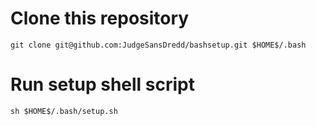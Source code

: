 # Clone this repository

    git clone git@github.com:JudgeSansDredd/bashsetup.git $HOME$/.bash

# Run setup shell script

    sh $HOME$/.bash/setup.sh
